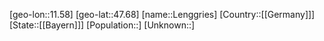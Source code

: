 ﻿---
location: [47.68,11.58]
type: City
tags:
- geo/City


SpocWebEntityId: 31937
isDeleted: false
confidential: public

---
[geo-lon::11.58]
[geo-lat::47.68]
[name::Lenggries]
[Country::[[Germany]]]
[State::[[Bayern]]]
[Population::]
[Unknown::]

